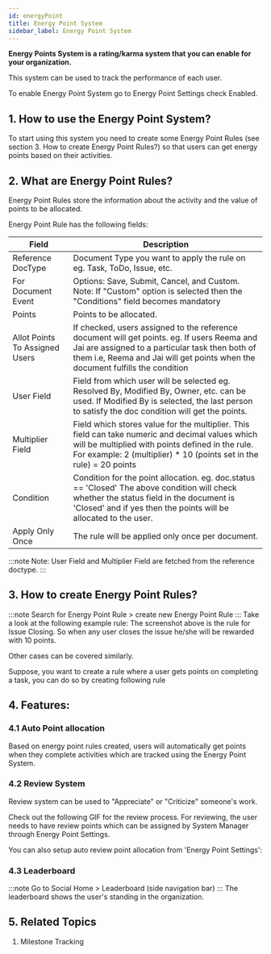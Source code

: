 ```yaml
---
id: energyPoint
title: Energy Point System
sidebar_label: Energy Point System
---
```


**Energy Points System is a rating/karma system that you can enable for your organization.**

This system can be used to track the performance of each user.

To enable Energy Point System go to Energy Point Settings check Enabled.

## 1. How to use the Energy Point System?

To start using this system you need to create some Energy Point Rules (see section 3. How to create Energy Point Rules?) so that users can get energy points based on their activities.

## 2. What are Energy Point Rules?

Energy Point Rules store the information about the activity and the value of points to be allocated.

Energy Point Rule has the following fields:

| Field                          | Description                                                                                                                                                                                                                      |
| ------------------------------ | -------------------------------------------------------------------------------------------------------------------------------------------------------------------------------------------------------------------------------- |
| Reference DocType              | Document Type you want to apply the rule on eg. Task, ToDo, Issue, etc.                                                                                                                                                          |
| For Document Event             | Options: Save, Submit, Cancel, and Custom. Note: If "Custom" option is selected then the "Conditions" field becomes mandatory                                                                                                    |
| Points                         | Points to be allocated.                                                                                                                                                                                                          |
| Allot Points To Assigned Users | If checked, users assigned to the reference document will get points. eg. If users Reema and Jai are assigned to a particular task then both of them i.e, Reema and Jai will get points when the document fulfills the condition |
| User Field                     | Field from which user will be selected eg. Resolved By, Modified By, Owner, etc. can be used. If Modified By is selected, the last person to satisfy the doc condition will get the points.                                      |
| Multiplier Field               | Field which stores value for the multiplier. This field can take numeric and decimal values which will be multiplied with points defined in the rule. For example: 2 (multiplier) \* 10 (points set in the rule) = 20 points     |
| Condition                      | Condition for the point allocation. eg. doc.status == 'Closed' The above condition will check whether the status field in the document is 'Closed' and if yes then the points will be allocated to the user.                     |
| Apply Only Once                | The rule will be applied only once per document.                                                                                                                                                                                 |

:::note
Note: User Field and Multiplier Field are fetched from the reference doctype.
:::

## 3. How to create Energy Point Rules?

:::note
Search for Energy Point Rule > create new Energy Point Rule
:::
Take a look at the following example rule: The screenshot above is the rule for Issue Closing. So when any user closes the issue he/she will be rewarded with 10 points.

Other cases can be covered similarly.

Suppose, you want to create a rule where a user gets points on completing a task, you can do so by creating following rule

## 4. Features:

### 4.1 Auto Point allocation

Based on energy point rules created, users will automatically get points when they complete activities which are tracked using the Energy Point System.

### 4.2 Review System

Review system can be used to "Appreciate" or "Criticize" someone's work.

Check out the following GIF for the review process. For reviewing, the user needs to have review points which can be assigned by System Manager through Energy Point Settings.

You can also setup auto review point allocation from 'Energy Point Settings':

### 4.3 Leaderboard

:::note
Go to Social Home > Leaderboard (side navigation bar)
:::
The leaderboard shows the user's standing in the organization.

## 5. Related Topics

1. Milestone Tracking
